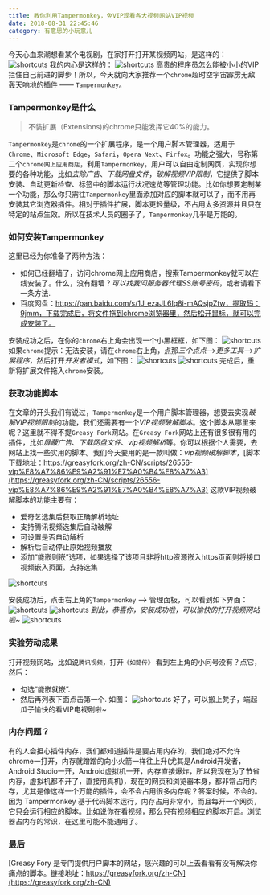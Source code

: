 ```yaml
---
title: 教你利用Tampermonkey，免VIP观看各大视频网站VIP视频
date: 2018-08-31 22:45:46
category: 有意思的小玩意儿
---
```

今天心血来潮想看某个电视剧，在家打开打开某视频网站，是这样的：
![shortcuts](/uploads/tampermonkey1.png)
我的内心是这样的：
![shortcuts](/uploads/tampermonkey2.jpg)
高贵的程序员怎么能被小小的VIP拦住自己前进的脚步！所以，今天就向大家推荐一个`chrome`超时空宇宙霹雳无敌轰天响地的插件 —— `Tampermonkey`。

### Tampermonkey是什么
> 不装扩展（Extensions)的chrome只能发挥它40%的能力。

`Tampermonkey`是`chrome`的一个扩展程序，是一个用户脚本管理器，适用于`Chrome`、`Microsoft Edge`，`Safari`，`Opera Next`、`Firfox`。功能之强大，号称第二个`chrome网上应用商店`，利用`Tampermonkey`，用户可以自由定制网页，实现你想要的各种功能，比如*去除广告*、*下载网盘文件*，*破解视频VIP限制*，它提供了脚本安装、自动更新检查、标签中的脚本运行状况速览等管理功能。比如你想要定制某一个功能，那么你只需往`Tampermonkey`里面添加对应的脚本就可以了，而不用再安装其它浏览器插件。相对于插件扩展，脚本更轻量级，不占用太多资源并且只在特定的站点生效。所以在技术人员的圈子了，`Tampermonkey`几乎是万能的。

### 如何安装Tampermonkey
这里已经为你准备了两种方法：
- 如何已经翻墙了，访问chrome网上应用商店，搜索Tampermonkey就可以在线安装了。什么，没有翻墙？*可以找我问服务器代理SS账号密码*，或者请看下一条方法.
- 百度网盘：https://pan.baidu.com/s/1J_ezaJL6Iq8i-mAQsjpZtw，提取码：9jmm，下载完成后，将文件拖到chrome浏览器里，然后松开鼠标，就可以完成安装了。

安装成功之后，在你的`chrome`右上角会出现一个小黑框框，如下图：
![shortcuts](/uploads/tampermonkey3.jpeg)
如果`chrome`提示：无法安装，请在`chrome`右上角，点那*三个点点*——>*更多工具*——>*扩展程序*，然后打开*开发者模式*，如下图：
![shortcuts](/uploads/tampermonkey4.jpeg)
![shortcuts](/uploads/tampermonkey5.png)
完成后，重新将扩展文件拖入`chrome`安装。

### 获取功能脚本
在文章的开头我们有说过，`Tampermonkey`是一个用户脚本管理器，想要去实现*破解VIP视频限制*的功能，我们还需要有一个*VIP视频破解脚本*。这个脚本从哪里来呢？这里就不得不提`Greasy Fork`网站。在`Greasy Fork`网站上还有很多很有用的插件，比如*屏蔽广告*、*下载网盘文件*、*vip视频解析*等。你可以根据个人需要，去网站上找一些实用的脚本。我们今天要用的是一款叫做：*vip视频破解脚本*，[脚本下载地址：https://greasyfork.org/zh-CN/scripts/26556-vip%E8%A7%86%E9%A2%91%E7%A0%B4%E8%A7%A3](https://greasyfork.org/zh-CN/scripts/26556-vip%E8%A7%86%E9%A2%91%E7%A0%B4%E8%A7%A3)
这款VIP视频破解脚本的功能主要有：
- 爱奇艺选集后获取正确解析地址
- 支持腾讯视频选集后自动破解
- 可设置是否自动解析
- 解析后自动停止原始视频播放
- 添加“能嵌则嵌”选项，如果选择了该项且非将http资源嵌入https页面则将接口视频嵌入页面，支持选集

![shortcuts](/uploads/tampermonkey6.jpeg)

安装成功后，点击右上角的`Tampermonkey` ——> 管理面板，可以看到如下界面：
![shortcuts](/uploads/tampermonkey7.jpeg)
![shortcuts](/uploads/tampermonkey8.jpeg)
*到此，恭喜你，安装成功啦，可以愉快的打开视频网站啦~*
![shortcuts](/uploads/tampermonkey9.jpg)
### 实验劳动成果
打开视频网站，比如说`腾讯视频`，打开`《如懿传》`
看到左上角的小问号没有？点它，然后：
- 勾选“能嵌就嵌”.
- 然后再列表下面点击第一个.
如图：
![shortcuts](/uploads/tampermonkey10.png)
好了，可以搬上凳子，端起瓜子愉快的看VIP电视剧啦~

### 内存问题？
有的人会担心插件内存，我们都知道插件是要占用内存的，我们绝对不允许chrome一打开，内存就蹭蹭的向小火箭一样往上升(尤其是Android开发者，Android Studio一开，Android虚拟机一开，内存直接爆炸，所以我现在为了节省内存，虚拟机都不开了，直接用真机)，现在的网页和浏览器本身，都非常占用内存，尤其是像这样一个万能的插件，会不会占用很多内存呢？答案时候，不会的。因为 Tampermonkey 基于代码脚本运行，内存占用非常小，而且每开一个网页，它只会运行相应的脚本。比如说你在看视频，那么只有视频相应的脚本开启。浏览器占内存的常识，在这里可能不能通用了。

### 最后
[Greasy Fory 是专门提供用户脚本的网站，感兴趣的可以上去看看有没有解决你痛点的脚本。链接地址：https://greasyfork.org/zh-CN](https://greasyfork.org/zh-CN)